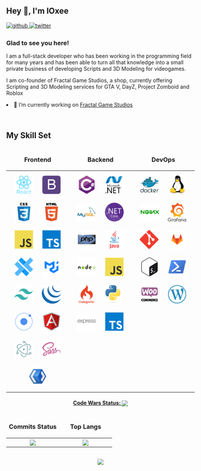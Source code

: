 <h2>Hey 👋, I'm IOxee </h2>

<a href="https://github.com/IOxee" target="_blank">
	<img src=https://img.shields.io/badge/github-%2324292e.svg?&style=for-the-badge&logo=github&logoColor=white alt=github style="margin-bottom: 5px;" />
</a>
<a href="https://twitter.com/IOxee__" target="_blank">
	<img src=https://img.shields.io/badge/twitter-%2300acee.svg?&style=for-the-badge&logo=twitter&logoColor=white alt=twitter style="margin-bottom: 5px;" />
</a>  

<h3>Glad to see you here!</h3>
<p>
	I am a full-stack developer who has been working in the programming field for many years and has been able to turn all that knowledge into a small private business of developing Scripts and 3D Modeling for videogames.
</p>
<p>
	I am co-founder of Fractal Game Studios, a shop, currently offering Scripting and 3D Modeling services for GTA V, DayZ, Project Zomboid and Roblox  
	<li> 🔭 I’m currently working on <a href="https://fractalgamestudios.es/">Fractal Game Studios</a> </li>
</p>
<br/> 

<h2>My Skill Set</h2>
<table>
  <thead>
    <tr>
      <td valign="top" width="33%" align="center">
        <h3>Frontend</h3>
      </td>
      <td valign="top" width="33%" align="center">
        <h3>Backend</h3>
      </td>
      <td valign="top" width="33%" align="center">
        <h3>DevOps</h3>
      </td>
    </tr>
  </thead>
  <tbody>
    <tr>
      <td valign="top" width="33%">
        <div align="center">  
          <a href="" target="_blank"><img style="margin: 10px" src=".github/svg/react.svg" alt="React" height="50" /></a>  
          <a href="" target="_blank"><img style="margin: 10px" src=".github/svg/bootstrap.svg" alt="Bootstrap" height="50" /></a>  
          <a href="" target="_blank"><img style="margin: 10px" src=".github/svg/css3.svg" alt="CSS3" height="50" /></a>  
          <a href="" target="_blank"><img style="margin: 10px" src=".github/svg/html5.svg" alt="HTML5" height="50" /></a>  
          <a href="" target="_blank"><img style="margin: 10px" src=".github/svg/javascript.svg" alt="JavaScript" height="50" /></a>  
          <a href="" target="_blank"><img style="margin: 10px" src=".github/svg/typescript.svg" alt="TypeScript" height="50" /></a>  
          <a href="" target="_blank"><img style="margin: 10px" src=".github/svg/capacitor.svg" alt="Capacitor" height="50" /></a>  
          <a href="" target="_blank"><img style="margin: 10px" src=".github/svg/material_ui.png" alt="Material UI" height="50" /></a>  
          <a href="" target="_blank"><img style="margin: 10px" src=".github/svg/tailwind_css.svg" alt="Tailwind CSS" height="50" /></a>  
          <a href="" target="_blank"><img style="margin: 10px" src=".github/svg/jquery.png" alt="jQuery" height="50" /></a>  
          <a href="" target="_blank"><img style="margin: 10px" src=".github/svg/ionic.svg" alt="Ionic" height="50" /></a>  
          <a href="" target="_blank"><img style="margin: 10px" src=".github/svg/angular.svg" alt="Angular" height="50" /></a>  
          <a href="" target="_blank"><img style="margin: 10px" src=".github/svg/electron.svg" alt="Electron" height="50" /></a>  
          <a href="" target="_blank"><img style="margin: 10px" src=".github/svg/sass.svg" alt="Sass" height="50" /></a>  
          <a href="" target="_blank"><img style="margin: 10px" src=".github/svg/xaml.png" alt="XAML" height="50" /></a>  
        </div>
      </td>
      <td valign="top" width="33%">
        <div align="center">  
          <a href="" target="_blank"><img style="margin: 10px" src=".github/svg/csharp.svg" alt="C#" height="50" /></a>  
          <a href="" target="_blank"><img style="margin: 10px" src=".github/svg/net.svg" alt=".NET" height="50" /></a>  
          <a href="" target="_blank"><img style="margin: 10px" src=".github/svg/mysql.svg" alt="MySQL" height="50" /></a>  
          <a href="" target="_blank"><img style="margin: 10px" src=".github/svg/net_core.png" alt=".Net Core" height="50" /></a>  
          <a href="" target="_blank"><img style="margin: 10px" src=".github/svg/php.svg" alt="PHP" height="50" /></a>  
          <a href="" target="_blank"><img style="margin: 10px" src=".github/svg/java.svg" alt="Java" height="50" /></a>  
          <a href="" target="_blank"><img style="margin: 10px" src=".github/svg/node.js.svg" alt="Node.js" height="50" /></a>  
          <a href="" target="_blank"><img style="margin: 10px" src=".github/svg/javascript.svg" alt="JavaScript" height="50" /></a>  
          <a href="" target="_blank"><img style="margin: 10px" src=".github/svg/codeigniter.svg" alt="CodeIgniter" height="50" /></a>  
          <a href="" target="_blank"><img style="margin: 10px" src=".github/svg/python.svg" alt="Python" height="50" /></a>  
          <a href="" target="_blank"><img style="margin: 10px" src=".github/svg/express.js.svg" alt="Express.js" height="50" /></a>  
          <a href="" target="_blank"><img style="margin: 10px" src=".github/svg/typescript.svg" alt="TypeScript" height="50" /></a>  
        </div>
      </td>
      <td valign="top" width="33%">
        <div align="center">  
          <a href="" target="_blank"><img style="margin: 10px" src=".github/svg/docker.svg" alt="Docker" height="50" /></a>  
          <a href="" target="_blank"><img style="margin: 10px" src=".github/svg/linux.svg" alt="Linux" height="50" /></a>  
          <a href="" target="_blank"><img style="margin: 10px" src=".github/svg/nginx.svg" alt="Nginx" height="50" /></a>  
          <a href="" target="_blank"><img style="margin: 10px" src=".github/svg/grafana.png" alt="Grafana" height="50" /></a>  
          <a href="" target="_blank"><img style="margin: 10px" src=".github/svg/git.svg" alt="Git" height="50" /></a>  
          <a href="" target="_blank"><img style="margin: 10px" src=".github/svg/gitlab.svg" alt="GitLab" height="50" /></a>  
          <a href="" target="_blank"><img style="margin: 10px" src=".github/svg/bash.svg" alt="Bash" height="50" /></a>  
          <a href="" target="_blank"><img style="margin: 10px" src=".github/svg/powershell.png" alt="PowerShell" height="50" /></a>  
          <a href="" target="_blank"><img style="margin: 10px" src=".github/svg/woocommerce.png" alt="WooCommerce" height="50" /></a>  
          <a href="" target="_blank"><img style="margin: 10px" src=".github/svg/wordpress.png" alt="WordPress" height="50" /></a>  
        </div>
      </td>
    </tr>
  </tbody>
</table>

<h4 align="center">
	<a href="https://www.codewars.com/users/IOxee">Code Wars Status: <img src="https://www.codewars.com/users/IOxee/badges/small" align="center" /></a>
</h4>

<table align="center">
	<thead>
		<tr>
			<td valign="center" width="50%" align="center">
				<h3>Commits Status</h3>
			</td>
			<td valign="center" width="50%" align="center">
				<h3>Top Langs</h3>
			</td>
		</tr>
	</thead>
	<tbody>
		<tr>
		    <td valign="center" width="50%" align="center">
				<img src="https://github-readme-stats.vercel.app/api?username=IOxee&show_icons=true&theme=dracula&hide=prs,issues" align="center" />
			</td>
			<td valign="center" width="50%" align="center">
				<img src="https://github-readme-stats.vercel.app/api/top-langs/?username=IOxee&layout=donut&theme=dracula&hide=php&langs_count=8" align="center" />
			</td>
		</tr>
	</tbody>
</table>

<!--START_SECTION:waka-->
<!--END_SECTION:waka-->

<br/>  
	<div align="center"><img src="https://spotify-github-profile.vercel.app/api/view?uid=rockiolen&cover_image=true&theme=default&show_offline=true&background_color=121212&bar_color=bb00ff&bar_color_cover=false" /></div>
<br />
